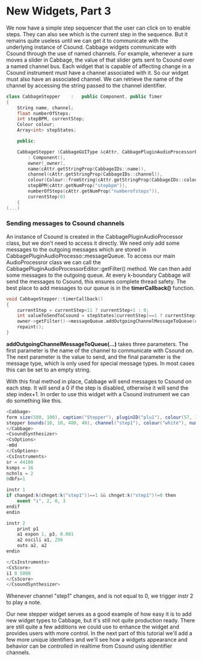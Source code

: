 # New Widgets, Part 3

We now have a simple step sequencer that the user can click on to enable steps. They can also see which is the current step in the sequence. But it remains quite useless until we can get it to communicate with the underlying instance of Csound. Cabbage widgets communicate with Csound through the use of named channels. For example, whenever a sure moves a slider in Cabbage, the value of that slider gets sent to Csound over a named channel bus. Each widget that is capable of affecting change in a Csound instrument must have a channel associated with it. So our widget must also have an associated channel. We can retrieve the name of the channel by accessing the string passed to the channel identifier.  

```c++
class CabbageStepper	:	public Component, public Timer
{
	String name, channel;
	float numberOfSteps;
	int stepBPM, currentStep;
	Colour colour;
	Array<int> stepStates;

	public:

    CabbageStepper (CabbageGUIType &cAttr, CabbagePluginAudioProcessorEditor* _owner)
        : Component(), 
		owner(_owner),
		name(cAttr.getStringProp(CabbageIDs::name)),
		channel(cAttr.getStringProp(CabbageIDs::channel)),
        colour(Colour::fromString(cAttr.getStringProp(CabbageIDs::colour))),
		stepBPM(cAttr.getNumProp("stepbpm")),
		numberOfSteps(cAttr.getNumProp("numberofsteps")),
		currentStep(0)
    {
(...)
```

### Sending messages to Csound channels

An instance of Csound is created in the CabbagePluginAudioProcessor class, but we don't need to access it directly. We need only add some messages to the outgoing messages which are stored in CabbagePluginAudioProcesso::messageQueue. To access our main AudioProcessror class we can call the CabbagePluginAudioProcessorEditor::getFilter() method. We can then add some messages to the outgoing queue. At every k-boundary Cabbage will send the messages to Csound, this ensures complete thread safety. The best place to add messages to our queue is in the **timerCallback()** function. 

```c++
void CabbageStepper::timerCallback()
{
	currentStep = currentStep<11 ? currentStep+1 : 0;
	int valueToSendToCsound = stepStates[currentStep]==1 ? currentStep+1 : 0;
	owner->getFilter()->messageQueue.addOutgoingChannelMessageToQueue(channel, valueToSendToCsound, String::empty);
	repaint();
} 
```
**addOutgoingChannelMessageToQueue(...)** takes three parameters. The first parameter is the name of the channel to communicate with Csound on. The next parameter is the value to send, and the final parameter is the message type, which is only used for special message types. In most cases this can be set to an empty string. 

With this final method in place, Cabbage will send messages to Csound on each step. It will send a 0 if the step is disabled, otherwise it will send the step index+1. In order to use this widget with a Csound instrument we can do something like this.  

```csharp
<Cabbage>
form size(500, 100), caption("Stepper"), pluginID("plu1"), colour(57, 110, 185)
stepper bounds(10, 10, 480, 40), channel("step1"), colour("white"), numberofsteps(12), stepbpm(120)
</Cabbage>
<CsoundSynthesizer>
<CsOptions> 
-m0d
</CsOptions>
<CsInstruments>
sr = 44100
ksmps = 16
nchnls = 2
0dbfs=1

instr 1
if changed:k(chnget:k("step1"))==1 && chnget:k("step1")!=0 then
	event "i", 2, 0, 3
endif
endin

instr 2
	print p1
	a1 expon 1, p3, 0.001
	a2 oscili a1, 256
	outs a2, a2
endin

</CsInstruments>  
<CsScore>
i1 0 5000
</CsScore>
</CsoundSynthesizer>
```
Whenever channel "step1" changes, and is not equal to 0, we trigger instr 2 to play a note. 

Our new stepper widget serves as a good example of how easy it is to add new widget types to Cabbage, but it's still not quite production ready. There are still quite a few additions we could use to enhance the widget and provides users with more control. In the next part of this tutorial we'll add a few more unique identifiers and we'll see how a widgets appearance and behavior can be controlled in realtime from Csound using identifier channels. 